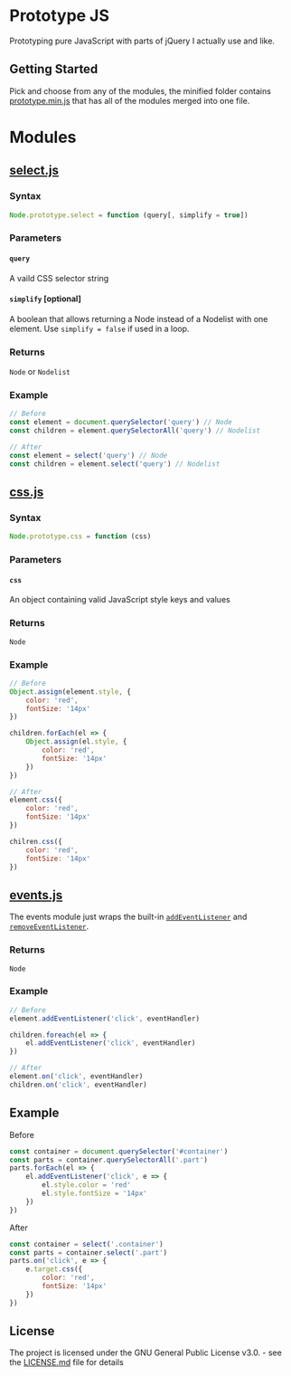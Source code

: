 # Prototype JS

Prototyping pure JavaScript with parts of jQuery I actually use and like.

## Getting Started

Pick and choose from any of the modules, the minified folder contains [prototype.min.js](min/prototype.min.js) that has all of the modules merged into one file.

# Modules

## [select.js](modules/select.js)
### Syntax
```javascript
Node.prototype.select = function (query[, simplify = true])
```
### Parameters
#### `query`
A vaild CSS selector string
#### `simplify` [optional]
A boolean that allows returning a Node instead of a Nodelist with one element. Use `simplify = false` if used in a loop.
### Returns
`Node` or `Nodelist`
### Example
```javascript
// Before
const element = document.querySelector('query') // Node
const children = element.querySelectorAll('query') // Nodelist

// After 
const element = select('query') // Node
const children = element.select('query') // Nodelist
```


## [css.js](modules/css.js)
### Syntax
```javascript
Node.prototype.css = function (css)
```
### Parameters
#### `css`
An object containing valid JavaScript style keys and values
### Returns
`Node`
### Example
```javascript
// Before
Object.assign(element.style, {
    color: 'red',
    fontSize: '14px'
})

children.forEach(el => {
    Object.assign(el.style, {
        color: 'red',
        fontSize: '14px'
    })
})

// After
element.css({
    color: 'red',
    fontSize: '14px'
})

chilren.css({
    color: 'red',
    fontSize: '14px'
})
```

## [events.js](modules/events.js)
The events module just wraps the built-in [`addEventListener`](https://developer.mozilla.org/en-US/docs/Web/API/EventTarget/addEventListener) and [`removeEventListener`](https://developer.mozilla.org/en-US/docs/Web/API/EventTarget/removeEventListener).
### Returns
`Node`
### Example
```javascript
// Before
element.addEventListener('click', eventHandler)

children.foreach(el => {
    el.addEventListener('click', eventHandler)
})

// After
element.on('click', eventHandler)
children.on('click', eventHandler)
```




## Example
Before
```javascript
const container = document.querySelector('#container')
const parts = container.querySelectorAll('.part')
parts.forEach(el => {
    el.addEventListener('click', e => {
        el.style.color = 'red'
        el.style.fontSize = '14px'
    })
})
```
After
```javascript
const container = select('.container')
const parts = container.select('.part')
parts.on('click', e => {
    e.target.css({
        color: 'red',
        fontSize: '14px'
    })
})
```
## License

The project is licensed under the GNU General Public License v3.0. - see the [LICENSE.md](LICENSE.md) file for details
